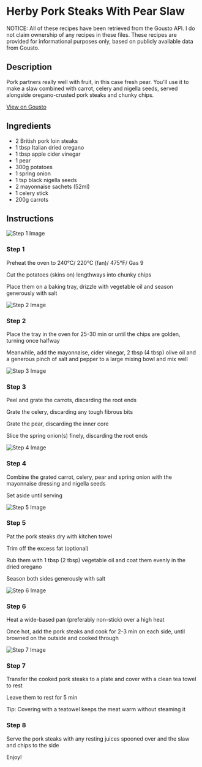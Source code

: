 # Herby Pork Steaks With Pear Slaw 

NOTICE: All of these recipes have been retrieved from the Gousto API. I do not claim ownership of any recipes in these files. These recipes are provided for informational purposes only, based on publicly available data from Gousto.

## Description

Pork partners really well with fruit, in this case fresh pear. You'll use it to make a slaw combined with carrot, celery and nigella seeds, served alongside oregano-crusted pork steaks and chunky chips. 

[View on Gousto](https://www.gousto.co.uk/recipes/cookbook/herby-pork-steaks-with-pear-slaw)

## Ingredients

- 2 British pork loin steaks
- 1 tbsp Italian dried oregano 
- 1 tbsp apple cider vinegar
- 1 pear
- 300g potatoes
- 1 spring onion
- 1 tsp black nigella seeds
- 2 mayonnaise sachets (52ml)
- 1 celery stick
- 200g carrots

## Instructions

![Step 1 Image](https://production-media.gousto.co.uk/cms/recipe-step-image/487.-step-1-x200.jpg)

### Step 1

Preheat the oven to 240&deg;C/ 220&deg;C (fan)/ 475&deg;F/ Gas 9


Cut the potatoes (skins on) lengthways into chunky chips


Place them on a baking tray, drizzle with vegetable oil and season generously with salt

![Step 2 Image](https://production-media.gousto.co.uk/cms/recipe-step-image/487.-step-2-x200.jpg)

### Step 2

Place the tray in the oven for 25-30 min or until the chips are golden, turning once halfway


Meanwhile, add the mayonnaise, cider vinegar, 2 tbsp <span class="text-danger">(4 tbsp)</span> olive oil and a generous pinch of salt and pepper to a large mixing bowl and mix well

![Step 3 Image](https://production-media.gousto.co.uk/cms/recipe-step-image/487.-step-3-x200.jpg)

### Step 3

Peel and grate the carrots, discarding the root ends


Grate the celery, discarding any tough fibrous bits


Grate the pear, discarding the inner core


Slice the spring onion<span class="text-danger">(s)</span> finely, discarding the root ends

![Step 4 Image](https://production-media.gousto.co.uk/cms/recipe-step-image/487.-step-4-x200.jpg)

### Step 4

Combine&nbsp;the grated carrot, celery, pear and spring onion with the mayonnaise dressing and nigella seeds&nbsp;


Set aside until serving&nbsp;

![Step 5 Image](https://production-media.gousto.co.uk/cms/recipe-step-image/487.-step-5-x200.jpg)

### Step 5

Pat the pork steaks dry with kitchen towel


Trim off the excess fat (optional)


Rub them with 1 tbsp <span class="text-danger">(2 tbsp)</span> vegetable oil and coat them evenly in the dried oregano


Season&nbsp;both sides generously with salt

![Step 6 Image](https://production-media.gousto.co.uk/cms/recipe-step-image/487.-step_6-x200.jpg)

### Step 6

Heat a wide-based pan (preferably non-stick) over a high heat


Once hot, add the pork steaks and cook for 2-3 min on each side, until browned on the outside and cooked through

![Step 7 Image](https://production-media.gousto.co.uk/cms/recipe-step-image/487.-step-7-x200.jpg)

### Step 7

Transfer the cooked pork steaks to a plate and cover with a clean tea towel to rest&nbsp;


Leave&nbsp;them to rest for 5 min


Tip: Covering with a teatowel keeps the meat warm without steaming it

### Step 8

Serve the pork steaks with any resting juices spooned over and the slaw and chips to the side


Enjoy!

